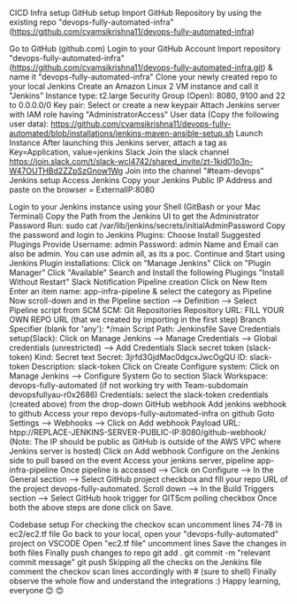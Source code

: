 CICD Infra setup
GitHub setup
Import GitHub Repository by using the existing repo "devops-fully-automated-infra" (https://github.com/cvamsikrishna11/devops-fully-automated-infra)

Go to GitHub (github.com)
Login to your GitHub Account
Import repository "devops-fully-automated-infra" (https://github.com/cvamsikrishna11/devops-fully-automated-infra.git) & name it "devops-fully-automated-infra"
Clone your newly created repo to your local
Jenkins
Create an Amazon Linux 2 VM instance and call it "Jenkins"
Instance type: t2.large
Security Group (Open): 8080, 9100 and 22 to 0.0.0.0/0
Key pair: Select or create a new keypair
Attach Jenkins server with IAM role having "AdministratorAccess"
User data (Copy the following user data): https://github.com/cvamsikrishna11/devops-fully-automated/blob/installations/jenkins-maven-ansible-setup.sh
Launch Instance
After launching this Jenkins server, attach a tag as Key=Application, value=jenkins
Slack
Join the slack channel https://join.slack.com/t/slack-wcl4742/shared_invite/zt-1kid01o3n-W47OUTHBd2ZZpSzGnow1Wg
Join into the channel "#team-devops"
Jenkins setup
Access Jenkins
Copy your Jenkins Public IP Address and paste on the browser = ExternalIP:8080

Login to your Jenkins instance using your Shell (GitBash or your Mac Terminal)
Copy the Path from the Jenkins UI to get the Administrator Password
Run: sudo cat /var/lib/jenkins/secrets/initialAdminPassword
Copy the password and login to Jenkins
Plugins: Choose Install Suggested Plugings
Provide
Username: admin
Password: admin
Name and Email can also be admin. You can use admin all, as its a poc.
Continue and Start using Jenkins
Plugin installations:
Click on "Manage Jenkins"
Click on "Plugin Manager"
Click "Available"
Search and Install the following Plugings "Install Without Restart"
Slack Notification
Pipeline creation
Click on New Item
Enter an item name: app-infra-pipeline & select the category as Pipeline
Now scroll-down and in the Pipeline section --> Definition --> Select Pipeline script from SCM
SCM: Git
Repositories
Repository URL: FILL YOUR OWN REPO URL (that we created by importing in the first step)
Branch Specifier (blank for 'any'): */main
Script Path: Jenkinsfile
Save
Credentials setup(Slack):
Click on Manage Jenkins --> Manage Credentials --> Global credentials (unrestricted) --> Add Credentials
Slack secret token (slack-token)
Kind: Secret text
Secret: 3jrfd3GjdMac0dgcxJwcOgQU
ID: slack-token
Description: slack-token
Click on Create
Configure system:
Click on Manage Jenkins --> Configure System
Go to section Slack
Workspace: devops-fully-automated (if not working try with Team-subdomain devopsfullyau-r0x2686)
Credentials: select the slack-token credentials (created above) from the drop-down
GitHub webhook
Add jenkins webhook to github
Access your repo devops-fully-automated-infra on github
Goto Settings --> Webhooks --> Click on Add webhook
Payload URL: htpp://REPLACE-JENKINS-SERVER-PUBLIC-IP:8080/github-webhook/ (Note: The IP should be public as GitHub is outside of the AWS VPC where Jenkins server is hosted)
Click on Add webhook
Configure on the Jenkins side to pull based on the event
Access your jenkins server, pipeline app-infra-pipeline
Once pipeline is accessed --> Click on Configure --> In the General section --> Select GitHub project checkbox and fill your repo URL of the project devops-fully-automated.
Scroll down --> In the Build Triggers section --> Select GitHub hook trigger for GITScm polling checkbox
Once both the above steps are done click on Save.

Codebase setup
For checking the checkov scan uncomment lines 74-78 in ec2/ec2.tf file
Go back to your local, open your "devops-fully-automated" project on VSCODE
Open "ec2.tf file" uncomment lines
Save the changes in both files
Finally push changes to repo git add . git commit -m "relevant commit message" git push
Skipping all the checks on the Jenkins file comment the checkov scan lines accordingly with # (sure to shell)
Finally observe the whole flow and understand the integrations :)
Happy learning, everyone 😊 😊
